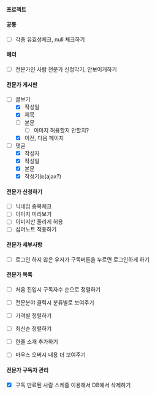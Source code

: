 #### 프로젝트

#### 공통
- [ ] 각종 유효성체크, null 체크하기

#### 헤더
- [ ] 전문가인 사람 전문가 신청막기, 안보이게하기

#### 전문가 게시판
- [ ] 글보기
	- [x] 작성일
	- [x] 제목
	- [ ] 본문
		- [ ] 이미지 허용할지 안할지?
	- [x] 이전, 다음 페이지
- [ ] 댓글
	- [x] 작성자
	- [x] 작성일
	- [x] 본문
	- [x] 작성기능(ajax?)

#### 전문가 신청하기
- [ ] 닉네임 중복체크
- [ ] 이미지 미리보기
- [ ] 이미지만 올리게 허용
- [ ] 섬머노트 적용하기

#### 전문가 세부사항
- [ ] 로그인 하지 않은 유저가 구독버튼을 누르면 로그인하게 하기

#### 전문가 목록
- [ ] 처음 진입시 구독자수 순으로 정렬하기
- [ ] 전문분야 클릭시 분류별로 보여주기
- [ ] 가격별 정렬하기
- [ ] 최신순 정렬하기
- [ ] 한줄 소개 추가하기
- [ ] 마우스 오버시 내용 더 보여주기





#### 전문가 구독자 관리
- [x] 구독 만료된 사람 스케줄 이용해서 DB에서 삭제하기


